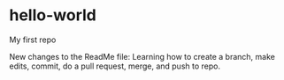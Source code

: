 # hello-world
My first repo

New changes to the ReadMe file:
Learning how to create a branch, make edits, commit, do a pull request, merge, and push to repo.
